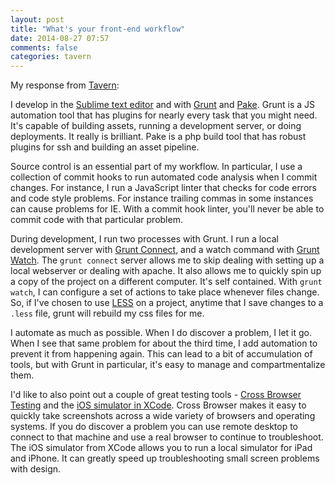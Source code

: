 ```yaml
---
layout: post
title: "What's your front-end workflow"
date: 2014-08-27 07:57
comments: false
categories: tavern
---
```


My response from [Tavern][tavern]:

I develop in the [Sublime text editor][sublime] and with [Grunt][grunt] and [Pake][pake]. Grunt is a JS automation tool that has plugins for nearly every task that you might need. It's capable of building assets, running a development server, or doing deployments. It really is brilliant. Pake is a php build tool that has robust plugins for ssh and building an asset pipeline. 

Source control is an essential part of my workflow. In particular, I use a collection of commit hooks to run automated code analysis when I commit changes. For instance, I run a JavaScript linter that checks for code errors and code style problems. For instance trailing commas in some instances can cause problems for IE. With a commit hook linter, you'll never be able to commit code with that particular problem. 

During development, I run two processes with Grunt. I run a local development server with [Grunt Connect][grunt-connect], and a watch command with [Grunt Watch][grunt-watch]. The `grunt connect` server allows me to skip dealing with setting up a local webserver or dealing with apache. It also allows me to quickly spin up a copy of the project on a different computer. It's self contained. With `grunt watch`, I can configure a set of actions to take place whenever files change. So, if I've chosen to use [LESS][less] on a project, anytime that I save changes to a `.less` file, grunt will rebuild my css files for me.

I automate as much as possible. When I do discover a problem, I let it go. When I see that same problem for about the third time, I add automation to prevent it from happening again. This can lead to a bit of accumulation of tools, but with Grunt in particular, it's easy to manage and compartmentalize them. 

I'd like to also point out a couple of great testing tools - [Cross Browser Testing][cbt] and the [iOS simulator in XCode][ios]. Cross Browser makes it easy to quickly take screenshots across a wide variety of browsers and operating systems. If you do discover a problem you can use remote desktop to connect to that machine and use a real browser to continue to troubleshoot. The iOS simulator from XCode allows you to run a local simulator for iPad and iPhone. It can greatly speed up troubleshooting small screen problems with design.

[tavern]: http://zurb.com/tavern/questions/what-s-your-front-end-workflow
[cbt]: http://crossbrowsertesting.com/
[ios]: https://developer.apple.com/xcode/downloads/
[sublime]: http://www.sublimetext.com/
[less]: http://lesscss.org/
[grunt]: http://gruntjs.com/
[grunt-connect]: https://github.com/gruntjs/grunt-contrib-connect
[grunt-watch]: https://github.com/gruntjs/grunt-contrib-watch
[pake]: https://github.com/indeyets/pake
